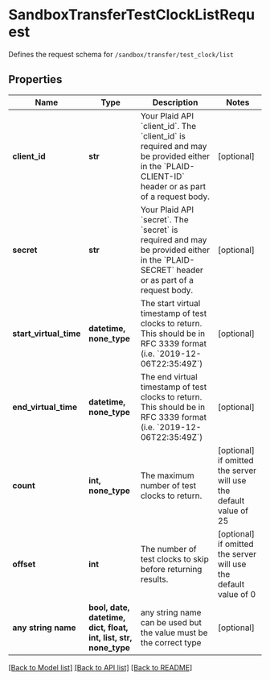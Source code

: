 # SandboxTransferTestClockListRequest

Defines the request schema for `/sandbox/transfer/test_clock/list`

## Properties
Name | Type | Description | Notes
------------ | ------------- | ------------- | -------------
**client_id** | **str** | Your Plaid API &#x60;client_id&#x60;. The &#x60;client_id&#x60; is required and may be provided either in the &#x60;PLAID-CLIENT-ID&#x60; header or as part of a request body. | [optional] 
**secret** | **str** | Your Plaid API &#x60;secret&#x60;. The &#x60;secret&#x60; is required and may be provided either in the &#x60;PLAID-SECRET&#x60; header or as part of a request body. | [optional] 
**start_virtual_time** | **datetime, none_type** | The start virtual timestamp of test clocks to return. This should be in RFC 3339 format (i.e. &#x60;2019-12-06T22:35:49Z&#x60;) | [optional] 
**end_virtual_time** | **datetime, none_type** | The end virtual timestamp of test clocks to return. This should be in RFC 3339 format (i.e. &#x60;2019-12-06T22:35:49Z&#x60;) | [optional] 
**count** | **int, none_type** | The maximum number of test clocks to return. | [optional]  if omitted the server will use the default value of 25
**offset** | **int** | The number of test clocks to skip before returning results. | [optional]  if omitted the server will use the default value of 0
**any string name** | **bool, date, datetime, dict, float, int, list, str, none_type** | any string name can be used but the value must be the correct type | [optional]

[[Back to Model list]](../README.md#documentation-for-models) [[Back to API list]](../README.md#documentation-for-api-endpoints) [[Back to README]](../README.md)



